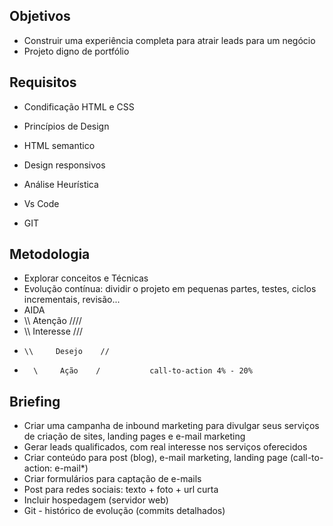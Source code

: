 ## Objetivos

- Construir uma experiência completa para atrair leads para um negócio
- Projeto digno de portfólio

## Requisitos

- Condificação HTML e CSS
- Princípios de Design
- HTML semantico

- Design responsivos
- Análise Heurística
- Vs Code
- GIT


## Metodologia

- Explorar conceitos e Técnicas
- Evolução contínua: dividir o projeto em pequenas partes, testes, ciclos incrementais, revisão...
- AIDA
- \\\\      Atenção      ////
-   \\\    Interesse    ///
-     \\     Desejo    //
-       \     Ação    /           call-to-action 4% - 20%



## Briefing
- Criar uma campanha de inbound marketing para divulgar seus serviços de criação de sites, landing pages e e-mail marketing
- Gerar leads qualificados, com real interesse nos serviços oferecidos
- Criar conteúdo para post (blog), e-mail marketing, landing page (call-to-action: e-mail*)
- Criar formulários para captação de e-mails
- Post para redes sociais: texto + foto + url curta
- Incluir hospedagem (servidor web) 
- Git - histórico de evolução (commits detalhados)